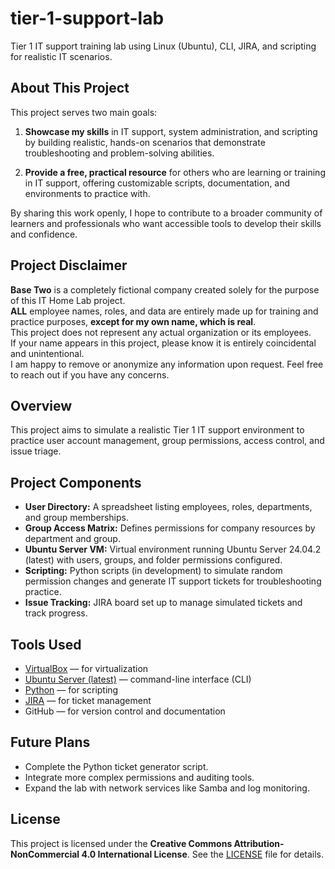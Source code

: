 # tier-1-support-lab

Tier 1 IT support training lab using Linux (Ubuntu), CLI, JIRA, and scripting for realistic IT scenarios.

## About This Project

This project serves two main goals:

1. **Showcase my skills** in IT support, system administration, and scripting by building realistic, hands-on scenarios that demonstrate troubleshooting and problem-solving abilities.

2. **Provide a free, practical resource** for others who are learning or training in IT support, offering customizable scripts, documentation, and environments to practice with.

By sharing this work openly, I hope to contribute to a broader community of learners and professionals who want accessible tools to develop their skills and confidence.


## Project Disclaimer

**Base Two** is a completely fictional company created solely for the purpose of this IT Home Lab project.  
**ALL** employee names, roles, and data are entirely made up for training and practice purposes, **except for my own name, which is real**.  
This project does not represent any actual organization or its employees.  
If your name appears in this project, please know it is entirely coincidental and unintentional.  
I am happy to remove or anonymize any information upon request. Feel free to reach out if you have any concerns.

## Overview

This project aims to simulate a realistic Tier 1 IT support environment to practice user account management, group permissions, access control, and issue triage.

## Project Components

- **User Directory:** A spreadsheet listing employees, roles, departments, and group memberships.  
- **Group Access Matrix:** Defines permissions for company resources by department and group.  
- **Ubuntu Server VM:** Virtual environment running Ubuntu Server 24.04.2 (latest) with users, groups, and folder permissions configured.  
- **Scripting:** Python scripts (in development) to simulate random permission changes and generate IT support tickets for troubleshooting practice.  
- **Issue Tracking:** JIRA board set up to manage simulated tickets and track progress.

## Tools Used

- [VirtualBox](https://www.virtualbox.org/wiki/Downloads) — for virtualization  
- [Ubuntu Server (latest)](https://ubuntu.com/download/server) — command-line interface (CLI)  
- [Python](https://www.python.org/downloads/) — for scripting  
- [JIRA](https://www.atlassian.com/software/jira/free) — for ticket management  
- GitHub — for version control and documentation

## Future Plans

- Complete the Python ticket generator script.  
- Integrate more complex permissions and auditing tools.  
- Expand the lab with network services like Samba and log monitoring.

## License

This project is licensed under the **Creative Commons Attribution-NonCommercial 4.0 International License**. See the [LICENSE](./LICENSE.md) file for details.
